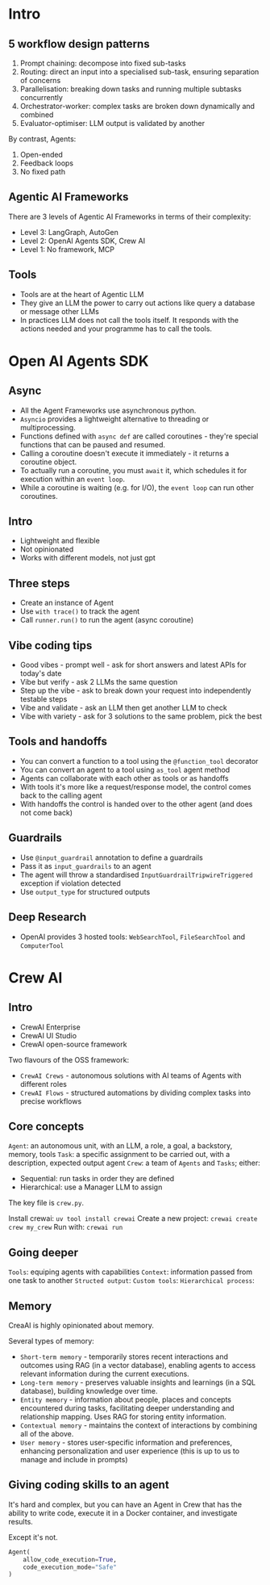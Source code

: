 
# Intro

## 5 workflow design patterns

1. Prompt chaining: decompose into fixed sub-tasks
2. Routing: direct an input into a specialised sub-task, ensuring separation of concerns
3. Parallelisation: breaking down tasks and running multiple subtasks concurrently
4. Orchestrator-worker: complex tasks are broken down dynamically and combined
5. Evaluator-optimiser: LLM output is validated by another

By contrast, Agents:
1. Open-ended
2. Feedback loops
3. No fixed path

## Agentic AI Frameworks

There are 3 levels of Agentic AI Frameworks in terms of their complexity:
- Level 3: LangGraph, AutoGen
- Level 2: OpenAI Agents SDK, Crew AI
- Level 1: No framework, MCP

## Tools

- Tools are at the heart of Agentic LLM
- They give an LLM the power to carry out actions like query a database or message other LLMs
- In practices LLM does not call the tools itself. It responds with the actions needed and your programme has to call the tools.

# Open AI Agents SDK

## Async
- All the Agent Frameworks use asynchronous python.
- `Asyncio` provides a lightweight alternative to threading or multiprocessing.
- Functions defined with `async def` are called coroutines - they're special functions that can be paused and resumed.
- Calling a coroutine doesn't execute it immediately - it returns a coroutine object.
- To actually run a coroutine, you must `await` it, which schedules it for execution within an `event loop`.
- While a coroutine is waiting (e.g. for I/O), the `event loop` can run other coroutines.

## Intro

- Lightweight and flexible
- Not opinionated 
- Works with different models, not just gpt

## Three steps

- Create an instance of Agent
- Use `with trace()` to track the agent
- Call `runner.run()` to run the agent (async coroutine)

## Vibe coding tips

- Good vibes - prompt well - ask for short answers and latest APIs for today's date
- Vibe but verify - ask 2 LLMs the same question
- Step up the vibe - ask to break down your request into independently testable steps
- Vibe and validate - ask an LLM then get another LLM to check
- Vibe with variety - ask for 3 solutions to the same problem, pick the best


## Tools and handoffs

- You can convert a function to a tool using the `@function_tool` decorator
- You can convert an agent to a tool using `as_tool` agent method
- Agents can collaborate with each other as tools or as handoffs
- With tools it's more like a request/response model, the control comes back to the calling agent
- With handoffs the control is handed over to the other agent (and does not come back)

## Guardrails

- Use `@input_guardrail` annotation to define a guardrails
- Pass it as `input_guardrails` to an agent
- The agent will throw a standardised `InputGuardrailTripwireTriggered` exception if violation detected
- Use `output_type` for structured outputs


## Deep Research

- OpenAI provides 3 hosted tools: `WebSearchTool`, `FileSearchTool` and `ComputerTool`


# Crew AI

## Intro

- CrewAI Enterprise
- CrewAI UI Studio
- CrewAI open-source framework

Two flavours of the OSS framework:
- `CrewAI Crews` - autonomous solutions with AI teams of Agents with different roles
- `CrewAI Flows` - structured automations by dividing complex tasks into precise workflows

## Core concepts

`Agent`: an autonomous unit, with an LLM, a role, a goal, a backstory, memory, tools
`Task`: a specific assignment to be carried out, with a description, expected output agent
`Crew`: a team of `Agents` and `Tasks`; either:
 - Sequential: run tasks in order they are defined
 - Hierarchical: use a Manager LLM to assign 
 
The key file is `crew.py`.

Install crewai: `uv tool install crewai` 
Create a new project: `crewai create crew my_crew` 
Run with: `crewai run` 

## Going deeper

`Tools`: equiping agents with capabilities
`Context`: information passed from one  task to another
`Structed output`:
`Custom tools`:
`Hierarchical process`:

## Memory

CreaAI is highly opinionated about memory.

Several types of memory:
- `Short-term memory` - temporarily stores recent interactions and outcomes using RAG (in a vector database), enabling agents to access relevant information during the current executions.
- `Long-term memory` - preserves valuable insights and learnings (in a SQL database), building knowledge over time.
- `Entity memory` - information about people, places and concepts encountered during tasks, facilitating deeper understanding and relationship mapping. Uses RAG for storing entity information.
- `Contextual memory` - maintains the context of interactions by combining all of the above.
- `User memory` - stores user-specific information and preferences, enhancing personalization and user experience (this is up to us to manage and include in prompts)

## Giving coding skills to an agent

It's hard and complex, but you can have an Agent in Crew that has the ability to write code, execute it in a Docker container, and investigate results.

Except it's not.
```python
Agent(
    allow_code_execution=True,
    code_execution_mode="Safe"
)
```